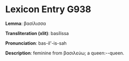 # Lexicon Entry G938

**Lemma**: βασίλισσα

**Transliteration (xlit)**: basílissa

**Pronunciation**: bas-il'-is-sah

**Description**:
feminine from βασιλεύω; a queen:--queen.
